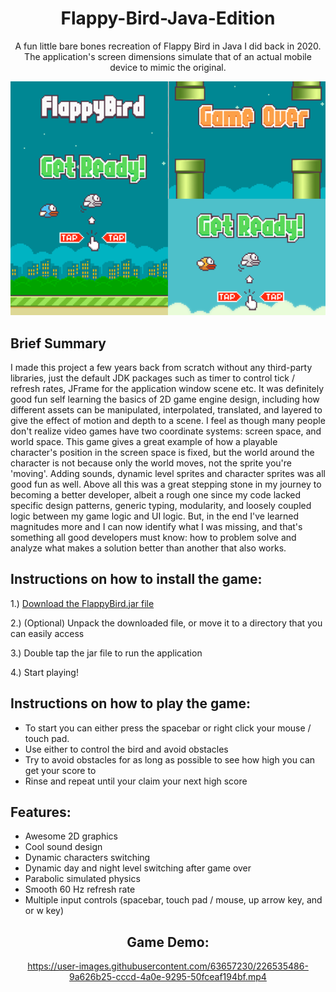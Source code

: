 <div align="center">

# Flappy-Bird-Java-Edition

A fun little bare bones recreation of Flappy Bird in Java I did back in 2020. The application's screen dimensions simulate that of an actual mobile device to mimic the original.

<img src="https://github.com/jcook03266/Flappy-Bird-Java-Edition/blob/main/Resources/flappybirdJavaEditionHero.png" width="800">
</div>

## Brief Summary

I made this project a few years back from scratch without any third-party libraries, just the default JDK packages such as timer to control tick / refresh rates, JFrame for the application window scene etc. It was definitely good fun self learning the basics of 2D game engine design, including how different assets can be manipulated, interpolated, translated, and layered to give the effect of motion and depth to a scene. I feel as though many people don't realize video games have two coordinate systems: screen space, and world space. This game gives a great example of how a playable character's position in the screen space is fixed, but the world around the character is not because only the world moves, not the sprite you're 'moving'. Adding sounds, dynamic level sprites and character sprites was all good fun as well. Above all this was a great stepping stone in my journey to becoming a better developer, albeit a rough one since my code lacked specific design patterns, generic typing, modularity, and loosely coupled logic between my game logic and UI logic. But, in the end I've learned magnitudes more and I can now identify what I was missing, and that's something all good developers must know: how to problem solve and analyze what makes a solution better than another that also works.

## Instructions on how to install the game:
1.) [Download the FlappyBird.jar file](https://github.com/jcook03266/Flappy-Bird-Java-Edition/raw/main/FlappyBirdJavaEdition.jar)

2.) (Optional) Unpack the downloaded file, or move it to a directory that you can easily access

3.) Double tap the jar file to run the application

4.) Start playing!

## Instructions on how to play the game:
- To start you can either press the spacebar or right click your mouse / touch pad.
- Use either to control the bird and avoid obstacles
- Try to avoid obstacles for as long as possible to see how high you can get your score to
- Rinse and repeat until your claim your next high score

## Features:
- Awesome 2D graphics
- Cool sound design
- Dynamic characters switching
- Dynamic day and night level switching after game over
- Parabolic simulated physics
- Smooth 60 Hz refresh rate
- Multiple input controls (spacebar, touch pad / mouse, up arrow key, and or w key)

<div align="center">
  
  
##  Game Demo:
https://user-images.githubusercontent.com/63657230/226535486-9a626b25-cccd-4a0e-9295-50fceaf194bf.mp4
  
</div>
